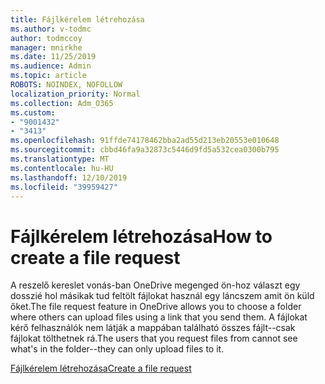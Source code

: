```yaml
---
title: Fájlkérelem létrehozása
ms.author: v-todmc
author: todmccoy
manager: mnirkhe
ms.date: 11/25/2019
ms.audience: Admin
ms.topic: article
ROBOTS: NOINDEX, NOFOLLOW
localization_priority: Normal
ms.collection: Adm_O365
ms.custom:
- "9001432"
- "3413"
ms.openlocfilehash: 91ffde74178462bba2ad55d213eb20553e010648
ms.sourcegitcommit: cbbd46fa9a32873c5446d9fd5a532cea0300b795
ms.translationtype: MT
ms.contentlocale: hu-HU
ms.lasthandoff: 12/10/2019
ms.locfileid: "39959427"
---
```

# <a name="how-to-create-a-file-request"></a><span data-ttu-id="575ca-102">Fájlkérelem létrehozása</span><span class="sxs-lookup"><span data-stu-id="575ca-102">How to create a file request</span></span>

<span data-ttu-id="575ca-103">A reszelő kereslet vonás-ban OneDrive megenged ön-hoz választ egy dosszié hol másikak tud feltölt fájlokat használ egy láncszem amit ön küld őket.</span><span class="sxs-lookup"><span data-stu-id="575ca-103">The file request feature in OneDrive allows you to choose a folder where others can upload files using a link that you send them.</span></span> <span data-ttu-id="575ca-104">A fájlokat kérő felhasználók nem látják a mappában található összes fájlt--csak fájlokat tölthetnek rá.</span><span class="sxs-lookup"><span data-stu-id="575ca-104">The users that you request files from cannot see what's in the folder--they can only upload files to it.</span></span>

[<span data-ttu-id="575ca-105">Fájlkérelem létrehozása</span><span class="sxs-lookup"><span data-stu-id="575ca-105">Create a file request</span></span>](https://support.office.com/article/create-a-file-request-f54aa7f8-2589-4421-b351-d415fc3b83af)